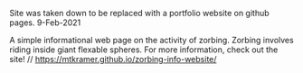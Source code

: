 Site was taken down to be replaced with a portfolio website on github pages. 9-Feb-2021

A simple informational web page on the activity of zorbing.  Zorbing involves riding inside giant flexable spheres.  For more information, check out the site!
// https://mtkramer.github.io/zorbing-info-website/
